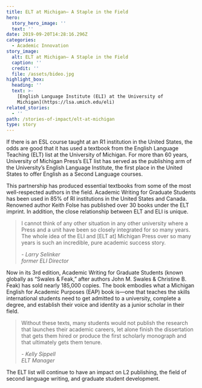 ```yaml
---
title: ELT at Michigan— A Staple in the Field
hero:
  story_hero_image: ''
  text: ''
date: 2019-09-20T14:28:16.296Z
categories:
  - Academic Innovation
story_image:
  alt: ELT at Michigan— A Staple in the Field
  caption: ''
  credit: ''
  file: /assets/bideo.jpg
highlight_box:
  heading: ''
  text: >-
    [English Language Institute (ELI) at the University of
    Michigan](https://lsa.umich.edu/eli)
related_stories:
  - ''
path: /stories-of-impact/elt-at-michigan
type: story
---
```

If there is an ESL course taught at an R1 institution in the United States, the odds are good that it has used a textbook from the English Language Teaching (ELT) list at the University of Michigan. For more than 60 years, University of Michigan Press’s ELT list has served as the publishing arm of the University’s English Language Institute, the first place in the United States to offer English as a Second Language courses. 

This partnership has produced essential textbooks from some of the most well-respected authors in the field. Academic Writing for Graduate Students has been used in 85% of RI institutions in the United States and Canada. Renowned author Keith Folse has published over 30 books under the ELT imprint. In addition, the close relationship between ELT and ELI is unique.

<blockquote class="quote"><p>I cannot think of any other situation in any other university where a Press and a unit have been so closely integrated for so many years. The whole idea of the ELI and [ELT at] Michigan Press over so many years is such an incredible, pure academic success story.</p><footer><cite>- Larry Selinker<br>former ELI Director</cite></footer></blockquote>

Now in its 3rd edition, Academic Writing for Graduate Students (known globally as “Swales & Feak,” after authors John M. Swales & Christine B. Feak) has sold nearly 185,000 copies. The book embodies what a Michigan English for Academic Purposes (EAP) book is—one that teaches the skills international students need to get admitted to a university, complete a degree, and establish their voice and identity as a junior scholar in their field.

<blockquote class="quote"><p>Without these texts, many students would not publish the research that launches their academic careers, let alone finish the dissertation that gets them hired or produce the first scholarly monograph and that ultimately gets them tenure.</p><footer><cite>- Kelly Sippell<br>ELT Manager</cite></footer></blockquote>

The ELT list will continue to have an impact on L2 publishing, the field of second language writing, and graduate student development.
